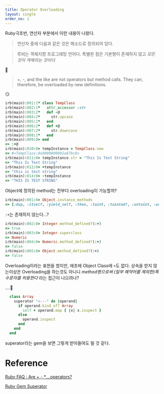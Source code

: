 ```yaml
---
title: Operator Overloading
layout: single
order_no: 1
---
```


Ruby극초반, 연산자 부분에서 이런 내용이 나왔다.

> 연산자 중에 다음과 같은 것은 메소드로 정의되어 있다.

> 루비는 객체지향 프로그래밍 언어다.
> 특별한 점은 기본형이 존재하지 않고 *모든 것이 객체라는 것이다*

🤔

> +, -, and the like are not operators but method calls. They can, therefore, be overloaded by new definitions.

😏

```ruby
irb(main):001:1* class TempClass
irb(main):002:1*   attr_accessor :str
irb(main):003:2*   def -@
irb(main):004:2*     str.upcase
irb(main):005:1*   end
irb(main):006:2*   def +@
irb(main):007:2*     str.downcase
irb(main):008:1*   end
irb(main):009:0> end
=> :+@
irb(main):010:0> tempInstance = TempClass.new
=> #<TempClass:0x0000000002a87bc0>
irb(main):011:0> tempInstance.str = "This Is Test String"
=> "This Is Test String"
irb(main):012:0> +tempInstance
=> "this is test string"
irb(main):014:0> -tempInstance
=> "THIS IS TEST STRING"
```

Object에 정의된 method는 전부다 overloading이 가능할까?

```ruby
irb(main):001:0> Object.instance_methods
=> [:dup, :itself, :yield_self, :then, :taint, :tainted?, :untaint, :untrust, :untrusted?, :trust, :frozen?, :methods, :singleton_methods, :protected_methods, :private_methods, :public_methods, :instance_variables, :instance_variable_get, :instance_variable_set, :instance_variable_defined?, :remove_instance_variable, :instance_of?, :kind_of?, :is_a?, :tap, :clone, :display, :hash, :class, :singleton_class, :public_send, :method, :public_method, :singleton_method, :define_singleton_method, :extend, :to_enum, :enum_for, :<=>, :===, :=~, :!~, :nil?, :eql?, :respond_to?, :freeze, :inspect, :object_id, :send, :to_s, :__send__, :!, :==, :!=, :equal?, :__id__, :instance_eval, :instance_exec]
```

`:+`는 존재하지 않는다...?

```ruby
irb(main):002:0> Integer.method_defined?(:+)
=> true
irb(main):003:0> Integer.superclass
=> Numeric
irb(main):004:0> Numeric.method_defined?(:+)
=> false
irb(main):005:0> Object.method_defined?(:+)
=> false
```

Overloading이라는 표현을 썼지만, 애초에 Object Class에 `+`도 없다.
상속을 받지 않는이상은 Overloading을 하는것도 아니니
*method명으로써 (일부 예약어를 제외한)특수문자를 허용한다* 라는 접근이 나으려나?


....🤔

```ruby
  class Array
    superator "<---" do |operand|
      if operand.kind_of? Array
        self + operand.map { |x| x.inspect }
      else
        operand.inspect
      end
    end
  end
```
superator라는 gem을 보면 그렇게 받아들여도 될 것 같다.


# Reference

[Ruby FAQ : Are +,-,\*,...operators?](https://www.ruby-lang.org/en/documentation/faq/7/)

[Ruby Gem Superator](https://github.com/jicksta/superators)
